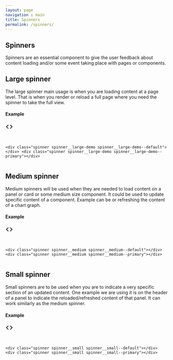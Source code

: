 ```yaml
---
layout: page
navigation : main
title: Spinners
permalink: /spinners/
---
```


<section class="main__header">
  <h1 class="main__header--header">Spinners</h1>
  <p>Spinners are an essential component to give the user feedback about content loading and/or some event taking place with pages or components.</p>
</section>
<section class="main__block">
  <h2>Large spinner</h2>
  <p>The large spinner main usage is when you are loading content at a page level. That is when you render or reload a full page where you need the spinner to take the full view.</p>
  <section class="demos">
    <div class="demos__header">
      <h4>Example</h4><a class="code__action"><span class="icon icon__size--medium icon__color--action"><svg height="24px" viewbox="0 0 24 24" width="24px">
      <g fill="inherit">
        <path d="M9.32923367,16.8036682 C9.71565227,17.1644938 9.71565227,17.7495076 9.32923367,18.1103332 C8.94281508,18.4711588 8.31630675,18.4711588 7.92988816,18.1103332 L2.28981395,12.8438087 C1.90339535,12.4829831 1.90339535,11.8979693 2.28981395,11.5371437 L7.92988816,6.27061918 C8.31630675,5.90979361 8.94281508,5.90979361 9.32923367,6.27061918 C9.71565227,6.63144475 9.71565227,7.21645859 9.32923367,7.57728416 L4.38883222,12.1904762 L9.32923367,16.8036682 Z M14.6707663,7.57728416 C14.2843477,7.21645859 14.2843477,6.63144475 14.6707663,6.27061918 C15.0571849,5.90979361 15.6836932,5.90979361 16.0701118,6.27061918 L21.7101861,11.5371437 C22.0966046,11.8979693 22.0966046,12.4829831 21.7101861,12.8438087 L16.0701118,18.1103332 C15.6836932,18.4711588 15.0571849,18.4711588 14.6707663,18.1103332 C14.2843477,17.7495076 14.2843477,17.1644938 14.6707663,16.8036682 L19.6111678,12.1904762 L14.6707663,7.57728416 Z"></path>
      </g></svg></span></a>
    </div>
    <div class="demos__body">
      <div>
        <div class="spinner spinner__large-demo spinner__large-demo--default"></div><br>
        <div class="spinner spinner__large-demo spinner__large-demo--primary"></div>
      </div>
    </div>
    <div class="demos__code">
      <div class="code__samples">
        <pre><code class="html hljs xml"></code></pre>
        <div>
          <code class="html hljs xml"><span class="hljs-tag">&lt;<span class="hljs-name">div</span> <span class="hljs-attr">class</span>=<span class="hljs-string">"spinner spinner__large-demo spinner__large-demo--default"</span>&gt;</span><span class="hljs-tag">&lt;/<span class="hljs-name">div</span>&gt;</span> <span class="hljs-tag">&lt;<span class="hljs-name">div</span> <span class="hljs-attr">class</span>=<span class="hljs-string">"spinner spinner__large-demo spinner__large-demo--primary"</span>&gt;</span><span class="hljs-tag">&lt;/<span class="hljs-name">div</span>&gt;</span></code>
        </div>
        <pre></pre>
      </div>
    </div>
  </section>
</section>
<section class="main__block">
  <h2>Medium spinner</h2>
  <p>Medium spinners will be used when they are needed to load content on a panel or card or some medium size component. It could be used to update specific content of a component. Example can be or refreshing the content of a chart graph.</p>
  <section class="demos">
    <div class="demos__header">
      <h4>Example</h4><a class="code__action"><span class="icon icon__size--medium icon__color--action"><svg height="24px" viewbox="0 0 24 24" width="24px">
      <g fill="inherit">
        <path d="M9.32923367,16.8036682 C9.71565227,17.1644938 9.71565227,17.7495076 9.32923367,18.1103332 C8.94281508,18.4711588 8.31630675,18.4711588 7.92988816,18.1103332 L2.28981395,12.8438087 C1.90339535,12.4829831 1.90339535,11.8979693 2.28981395,11.5371437 L7.92988816,6.27061918 C8.31630675,5.90979361 8.94281508,5.90979361 9.32923367,6.27061918 C9.71565227,6.63144475 9.71565227,7.21645859 9.32923367,7.57728416 L4.38883222,12.1904762 L9.32923367,16.8036682 Z M14.6707663,7.57728416 C14.2843477,7.21645859 14.2843477,6.63144475 14.6707663,6.27061918 C15.0571849,5.90979361 15.6836932,5.90979361 16.0701118,6.27061918 L21.7101861,11.5371437 C22.0966046,11.8979693 22.0966046,12.4829831 21.7101861,12.8438087 L16.0701118,18.1103332 C15.6836932,18.4711588 15.0571849,18.4711588 14.6707663,18.1103332 C14.2843477,17.7495076 14.2843477,17.1644938 14.6707663,16.8036682 L19.6111678,12.1904762 L14.6707663,7.57728416 Z"></path>
      </g></svg></span></a>
    </div>
    <div class="demos__body">
      <div>
        <div class="spinner spinner__medium spinner__medium--default"></div><br>
        <div class="spinner spinner__medium spinner__medium--primary"></div>
      </div>
    </div>
    <div class="demos__code">
      <div class="code__samples">
        <pre><code class="html hljs xml"></code></pre>
        <div>
          <code class="html hljs xml"><span class="hljs-tag">&lt;<span class="hljs-name">div</span> <span class="hljs-attr">class</span>=<span class="hljs-string">"spinner spinner__medium spinner__medium--default"</span>&gt;</span><span class="hljs-tag">&lt;/<span class="hljs-name">div</span>&gt;</span> <span class="hljs-tag">&lt;<span class="hljs-name">div</span> <span class="hljs-attr">class</span>=<span class="hljs-string">"spinner spinner__medium spinner__medium--primary"</span>&gt;</span><span class="hljs-tag">&lt;/<span class="hljs-name">div</span>&gt;</span></code>
        </div>
        <pre></pre>
      </div>
    </div>
  </section>
</section>
<section class="main__block">
  <h2>Small spinner</h2>
  <p>Small spinners are to be used when you are to indicate a very specific section of an updated content. One example we are using it is on the header of a panel to indicate the reloaded/refreshed content of that panel. It can work similarly as the medium spinner.</p>
  <section class="demos">
    <div class="demos__header">
      <h4>Example</h4><a class="code__action"><span class="icon icon__size--medium icon__color--action"><svg height="24px" viewbox="0 0 24 24" width="24px">
      <g fill="inherit">
        <path d="M9.32923367,16.8036682 C9.71565227,17.1644938 9.71565227,17.7495076 9.32923367,18.1103332 C8.94281508,18.4711588 8.31630675,18.4711588 7.92988816,18.1103332 L2.28981395,12.8438087 C1.90339535,12.4829831 1.90339535,11.8979693 2.28981395,11.5371437 L7.92988816,6.27061918 C8.31630675,5.90979361 8.94281508,5.90979361 9.32923367,6.27061918 C9.71565227,6.63144475 9.71565227,7.21645859 9.32923367,7.57728416 L4.38883222,12.1904762 L9.32923367,16.8036682 Z M14.6707663,7.57728416 C14.2843477,7.21645859 14.2843477,6.63144475 14.6707663,6.27061918 C15.0571849,5.90979361 15.6836932,5.90979361 16.0701118,6.27061918 L21.7101861,11.5371437 C22.0966046,11.8979693 22.0966046,12.4829831 21.7101861,12.8438087 L16.0701118,18.1103332 C15.6836932,18.4711588 15.0571849,18.4711588 14.6707663,18.1103332 C14.2843477,17.7495076 14.2843477,17.1644938 14.6707663,16.8036682 L19.6111678,12.1904762 L14.6707663,7.57728416 Z"></path>
      </g></svg></span></a>
    </div>
    <div class="demos__body">
      <div>
        <div class="spinner spinner__small spinner__small--default"></div><br>
        <div class="spinner spinner__small spinner__small--primary"></div>
      </div>
    </div>
    <div class="demos__code">
      <div class="code__samples">
        <pre><code class="html hljs xml"></code></pre>
        <div>
          <code class="html hljs xml"><span class="hljs-tag">&lt;<span class="hljs-name">div</span> <span class="hljs-attr">class</span>=<span class="hljs-string">"spinner spinner__small spinner__small--default"</span>&gt;</span><span class="hljs-tag">&lt;/<span class="hljs-name">div</span>&gt;</span> <span class="hljs-tag">&lt;<span class="hljs-name">div</span> <span class="hljs-attr">class</span>=<span class="hljs-string">"spinner spinner__small spinner__small--primary"</span>&gt;</span><span class="hljs-tag">&lt;/<span class="hljs-name">div</span>&gt;</span></code>
        </div>
        <pre></pre>
      </div>
    </div>
  </section>
</section>
